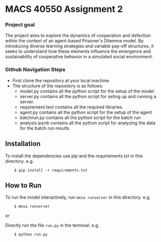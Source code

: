 # MACS 40550 Assignment 2

### Project goal
The project aims to explore the dynamics of cooperation and defection within the context of an agent-based Prisoner's Dilemma model. By introducing diverse learning strategies and variable pay-off structures, it seeks to understand how these elements influence the emergence and sustainability of cooperative behavior in a simulated social environment.

### Github Navigation Steps  
* First clone the repository at your local machine.
* The structure of the repository is as follows:
   * model.py contains all the python script for the setup of the model
   * server.py contains all the python script for seting up and running a server.
   * requirement.text contains all the required libraries.
   * agent.py contains all the python script for the setup of the agent
   * batchrun.py contains all the python script for the batch run
   * analysis.ipynb contains all the python script for analyzing the data for the batch run results


## Installation

To install the dependencies use pip and the requirements.txt in this directory. e.g.

```
    $ pip install -r requirements.txt
```

## How to Run

To run the model interactively, run ``mesa runserver`` in this directory. e.g.

```
    $ mesa runserver
```
or

Directly run the file ``run.py`` in the terminal. e.g.

```
    $ python run.py
```

